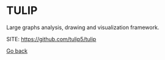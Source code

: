 # TULIP
 
 Large graphs analysis, drawing and visualization framework.
 
 SITE: https://github.com/tulip5/tulip

 [Go back](https://portable-linux-apps.github.io/apps.html)
